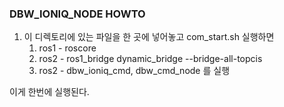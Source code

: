 ### DBW_IONIQ_NODE HOWTO   

1. 이 디렉토리에 있는 파일을 한 곳에 넣어놓고 com_start.sh 실행하면   
    1. ros1 - roscore   
    2. ros2 - ros1_bridge dynamic_bridge --bridge-all-topcis   
    3. ros2 - dbw_ioniq_cmd, dbw_cmd_node 를 실행   
    
 이게 한번에 실행된다.
 
 
 
  
